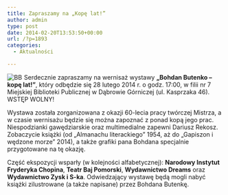 ```yaml
---
title: Zapraszamy na „Kopę lat!”
author: admin
type: post
date: 2014-02-20T13:53:50+00:00
url: /?p=1893
categories:
  - Aktualności

---
```

<a title="Bohdan Butenko - kopę lat!" href="http://www.butenko.pl/images/kopa_lat/bb_plakat_kopa.jpg" rel="lightbox[1893]"><img style="float: left; margin-right: 5px;" alt="BB" src="http://www.butenko.pl/images/kopa_lat/bb_plakat_kopa_m.jpg" border="0" /></a>Serdecznie zapraszamy na wernisaż wystawy **&#8222;Bohdan Butenko &#8211; kopę lat!&#8221;**, który odbędzie się 28 lutego 2014 r. o godz. 17:00, w filii nr 7 Miejskiej Biblioteki Publicznej w Dąbrowie Górniczej (ul. Kasprzaka 46). WSTĘP WOLNY!

<!--more-->

Wystawa została zorganizowana z okazji 60-lecia pracy twórczej Mistrza, a w czasie wernisażu będzie się można zapoznać z ponad kopą jego prac. Niespodzianki gawędziarskie oraz multimedialne zapewni Dariusz Rekosz. Zobaczycie książki (od &#8222;Almanachu literackiego&#8221; 1954, aż do &#8222;Gapiszon i wędzone morze&#8221; 2014), a także grafiki pana Bohdana specjalnie przygotowane na tę okazję.

Część ekspozycji wsparły (w kolejności alfabetycznej): **Narodowy Instytut Fryderyka Chopina**, **Teatr Baj Pomorski**, **Wydawnictwo Dreams** oraz **Wydawnictwo Zysk i S-ka**. Odwiedzający wystawę będą mogli nabyć książki zilustrowane (a także napisane) przez Bohdana Butenkę.